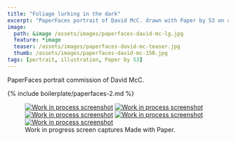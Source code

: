 ```yaml
---
title: "Foliage lurking in the dark"
excerpt: "PaperFaces portrait of David McC. drawn with Paper by 53 on an iPad."
image: 
  path: &image /assets/images/paperfaces-david-mc-lg.jpg 
  feature: *image
  teaser: /assets/images/paperfaces-david-mc-teaser.jpg
  thumb: /assets/images/paperfaces-david-mc-150.jpg
tags: [portrait, illustration, Paper by 53]
---
```


PaperFaces portrait commission of David McC.

{% include boilerplate/paperfaces-2.md %}

<figure class="third">
  <a href="{{ site.url }}/assets/images/paperfaces-david-mc-process-1-lg.jpg"><img src="{{ site.url }}/assets/images/paperfaces-david-mc-process-1-600.jpg" alt="Work in process screenshot"></a>
  <a href="{{ site.url }}/assets/images/paperfaces-david-mc-process-2-lg.jpg"><img src="{{ site.url }}/assets/images/paperfaces-david-mc-process-2-600.jpg" alt="Work in process screenshot"></a>
  <a href="{{ site.url }}/assets/images/paperfaces-david-mc-process-3-lg.jpg"><img src="{{ site.url }}/assets/images/paperfaces-david-mc-process-3-600.jpg" alt="Work in process screenshot"></a>
  <a href="{{ site.url }}/assets/images/paperfaces-david-mc-process-4-lg.jpg"><img src="{{ site.url }}/assets/images/paperfaces-david-mc-process-4-600.jpg" alt="Work in process screenshot"></a>
  <a href="{{ site.url }}/assets/images/paperfaces-david-mc-process-5-lg.jpg"><img src="{{ site.url }}/assets/images/paperfaces-david-mc-process-5-600.jpg" alt="Work in process screenshot"></a>
  <figcaption>Work in progress screen captures Made with Paper.</figcaption>
</figure>